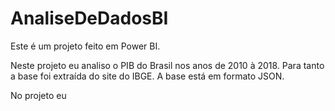 # AnaliseDeDadosBI

Este é um projeto feito em Power BI.

Neste projeto eu analiso o PIB do Brasil nos anos de 2010 à 2018.
Para tanto a base foi extraída do site do IBGE. A base está em formato JSON.

No projeto eu 

